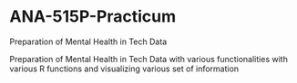 # ANA-515P-Practicum
Preparation of Mental Health in Tech Data


Preparation of Mental Health in Tech Data with various functionalities with various R functions and visualizing various set of information
